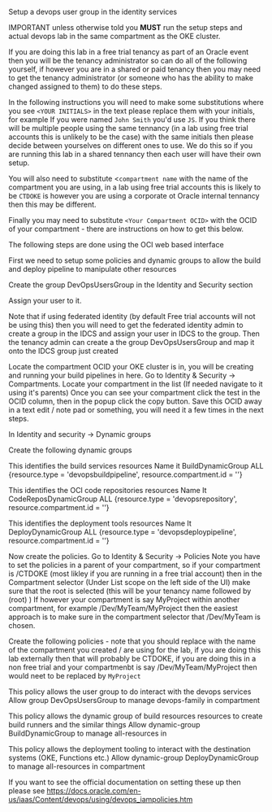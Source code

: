
Setup a devops user group in the identity services


IMPORTANT unless otherwise told you **MUST** run the setup steps and actual devops lab in the same compartment as the OKE cluster.

If you are doing this lab in a free trial tenancy as part of an Oracle event then you will be the tenancy administrator so can do all of the following yourself, if however you are in a shared or paid tenancy then you may need to get the tenancy administrator (or someone who has the ability to make changed assigned to them) to do these steps. 

In the following instructions you will need to make some substitutions where you see `<YOUR INITIALS>` in the text please replace them with your initials, for example If you were named `John Smith` you'd use `JS`. If you think there will be multiple people using the same tennancy (in a lab using free trial accounts this is unlikely to be the case) with the same initials then please decide between yourselves on different ones to use. We do this so if you are running this lab in a shared tennancy then each user will have their own setup.

You will also need to substitute <`compartment name` with the name of the compartment you are using, in a lab using free trial accounts this is likely to be `CTDOKE` is however you are using a corporate ot Oracle internal tennancy then this may be different. 

Finally you may need to substitute `<Your Compartment OCID>` with the OCID of your compartment - there are instructions on how to get this below.

The following steps are done using the OCI web based interface

First we need to setup some policies and dynamic groups to allow the build and deploy pipeline to manipulate other resources


Create the group <YOUR INITIALS>DevOpsUsersGroup in the Identity and Security section

Assign your user to it.

Note that if using federated identity (by default Free trial accounts will not be using this) then you will need to get the federated identity admin to create a group in the IDCS and assign your user in IDCS to the group. Then the tenancy admin can create a the group  <YOUR INITIALS>DevOpsUsersGroup and map it onto the IDCS group just created


Locate the compartment OCID your OKE cluster is in, you will be creating and running your build pipelines in here. Go to Identity & Security -> Compartments. Locate your compartment in the list (If needed navigate to it using it's parents) Once you can see your compartment click the test in the OCID column, then in the popup click the copy button. Save this OCID away in a text edit / note pad or something, you will need it a few times in the next steps.

In Identity and security -> Dynamic groups

Create the following dynamic groups

This identifies the build services resources
Name it <YOUR INITIALS>BuildDynamicGroup
ALL {resource.type = 'devopsbuildpipeline', resource.compartment.id = '<Your Compartment OCID>'}

This identifies the OCI code repositories resources
Name It <YOUR INITIALS>CodeReposDynamicGroup
ALL {resource.type = 'devopsrepository', resource.compartment.id = '<Your Compartment OCID>'}

This identifies the deployment tools resources
Name It <YOUR INITIALS>DeployDynamicGroup
ALL {resource.type = 'devopsdeploypipeline', resource.compartment.id = '<Your Compartment OCID>'}

Now create the policies. Go to Identity & Security -> Policies
Note you have to set the policies in a parent of your compartment, so if your compartment is /CTDOKE (most likley if you are running in a free trial account) then in the Compartment selector (Under List scope on the left side of the UI) make sure that the root is selected (this will be your tenancy name followed by (root) )
If however your compartment is say MyProject within another compartment, for example /Dev/MyTeam/MyProject then the easiest approach is to make sure in the compartment selector that /Dev/MyTeam is chosen.

Create the following policies  - note that you should replace <compartment name> with the name of the compartment you created / are using for the lab, if you are doing this lab externally then that will probably be CTDOKE, if you are doing this in a non free trial and your compartmenbt is say /Dev/MyTeam/MyProject then <compartment name> would neet to be replaced by `MyProject`

This policy allows the user group to do interact with the devops services
Allow group <YOUR INITIALS>DevOpsUsersGroup to manage devops-family in compartment <compartment name>

This policy allows the dynamic group of build resources resources to create build runners and the similar things
Allow dynamic-group <YOUR INITIALS>BuildDynamicGroup to manage all-resources in <compartment name>

This policy allows the deployment tooling to interact with the destination systems (OKE, Functions etc.)
Allow dynamic-group <YOUR INITIALS>DeployDynamicGroup to manage all-resources in compartment <compartment name>

If you want to see the official documentation on setting these up then please see
https://docs.oracle.com/en-us/iaas/Content/devops/using/devops_iampolicies.htm
